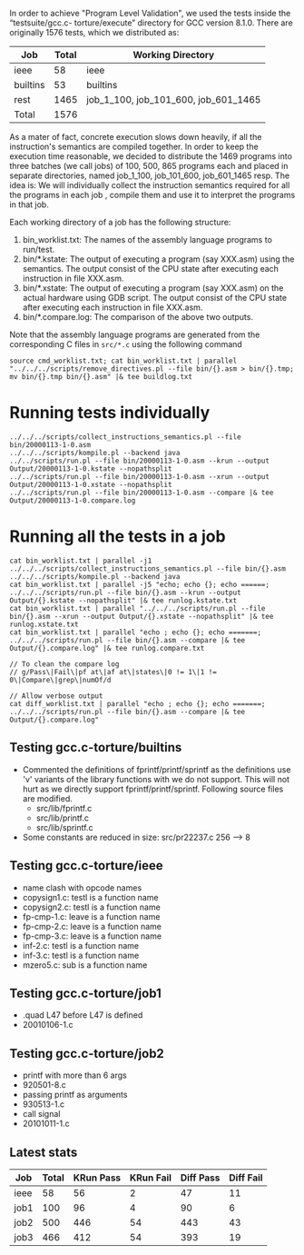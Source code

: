 In order to achieve "Program Level Validation", we used the tests inside the “testsuite/gcc.c-
torture/execute” directory for GCC version 8.1.0. There are
originally 1576 tests, which we distributed as:

| Job  | Total | Working Directory |
|------|-------|-------------------|
| ieee | 58    | ieee              |
| builtins | 53   | builtins       |
| rest | 1465   | job_1_100, job_101_600, job_601_1465 |
| Total | 1576 | |

As a mater of fact, concrete execution slows down heavily, if all the instruction's semantics are compiled together.
In order to keep the execution time reasonable, we decided to distribute the 1469 programs into three batches (we call
    jobs) of 100, 500, 865 programs each and placed in separate directories,
named job_1_100, job_101_600, job_601_1465 resp. The idea is: We will individually collect the instruction semantics required for all the programs in each job
, compile them and use it to interpret the programs in that job.

Each working directory of a job has the following structure:
1. bin_worklist.txt: The names of the assembly language programs to run/test.
2. bin/\*.kstate: The output of executing a program (say XXX.asm) using the semantics. The output consist of the CPU state after executing each instruction in file XXX.asm.
3. bin/\*.xstate: The output of executing a program (say XXX.asm) on the actual hardware using GDB script. The output consist of the CPU state after executing each instruction in file XXX.asm.
4. bin/\*.compare.log: The comparison of the above two outputs.

Note that the assembly language programs are generated from the corresponding C files in `src/*.c` using the following command
```
source cmd_worklist.txt; cat bin_worklist.txt | parallel "../../../scripts/remove_directives.pl --file bin/{}.asm > bin/{}.tmp; mv bin/{}.tmp bin/{}.asm" |& tee buildlog.txt
```

# Running tests individually
```
../../../scripts/collect_instructions_semantics.pl --file bin/20000113-1-0.asm 
../../../scripts/kompile.pl --backend java
../../scripts/run.pl --file bin/20000113-1-0.asm --krun --output Output/20000113-1-0.kstate --nopathsplit
../../scripts/run.pl --file bin/20000113-1-0.asm --xrun --output Output/20000113-1-0.xstate --nopathsplit
../../scripts/run.pl --file bin/20000113-1-0.asm --compare |& tee Output/20000113-1-0.compare.log
```

# Running all the tests in a job
```
cat bin_worklist.txt | parallel -j1 ../../../scripts/collect_instructions_semantics.pl --file bin/{}.asm
../../../scripts/kompile.pl --backend java
cat bin_worklist.txt | parallel -j5 "echo; echo {}; echo ======; ../../../scripts/run.pl --file bin/{}.asm --krun --output Output/{}.kstate --nopathsplit" |& tee runlog.kstate.txt
cat bin_worklist.txt | parallel "../../../scripts/run.pl --file bin/{}.asm --xrun --output Output/{}.xstate --nopathsplit" |& tee runlog.xstate.txt
cat bin_worklist.txt | parallel "echo ; echo {}; echo =======;  ../../../scripts/run.pl --file bin/{}.asm --compare |& tee Output/{}.compare.log" |& tee runlog.compare.txt

// To clean the compare log
// g/Pass\|Fail\|pf at\|af at\|states\|0 != 1\|1 != 0\|Compare\|grep\|numOf/d

// Allow verbose output
cat diff_worklist.txt | parallel "echo ; echo {}; echo =======;  ../../../scripts/run.pl --file bin/{}.asm --compare |& tee Output/{}.compare.log"
```

## Testing gcc.c-torture/builtins
 - Commented the definitions of fprintf/printf/sprintf as
    the definitions use 'v' variants of the library functions with we do not support.
    This will not hurt as we directly support  fprintf/printf/sprintf.
    Following source files are modified.
      - src/lib/fprintf.c
      - src/lib/printf.c
      - src/lib/sprintf.c
 - Some constants are reduced in size: src/pr22237.c 256 --> 8

## Testing gcc.c-torture/ieee
 - name clash with opcode names
  - copysign1.c: testl is a function name
  - copysign2.c: testl is a function name
  - fp-cmp-1.c: leave is a function name
  - fp-cmp-2.c: leave is a function name
  - fp-cmp-3.c: leave is a function name
  - inf-2.c: testl is a function name
  - inf-3.c: testl is a function name
  - mzero5.c: sub is a function name

## Testing gcc.c-torture/job1
 - .quad L47 before L47 is defined
  - 20010106-1.c

## Testing gcc.c-torture/job2
 - printf with more than 6 args
  - 920501-8.c
 - passing printf as arguments
  - 930513-1.c
 - call signal
  - 20101011-1.c

## Latest stats
| Job  | Total | KRun Pass | KRun Fail | Diff Pass | Diff Fail |
|------|-------|-----------|-----------|-----------|-----------|
| ieee | 58    | 56        | 2         | 47        | 11        |
| job1 | 100   | 96        | 4         | 90        | 6         |
| job2 | 500   | 446       | 54        | 443       | 43        |
| job3 | 466   | 412       | 54        | 393       | 19        |
